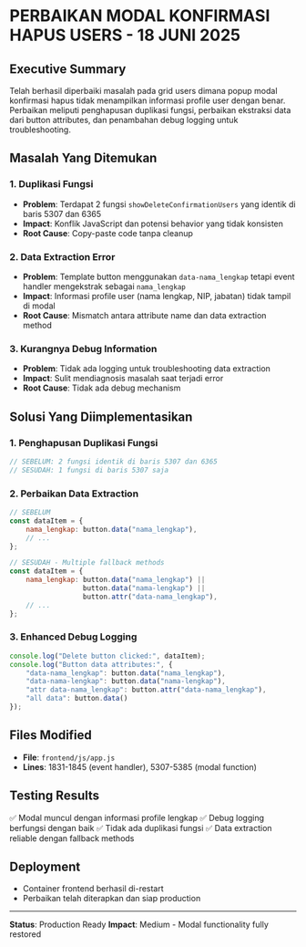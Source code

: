 # PERBAIKAN MODAL KONFIRMASI HAPUS USERS - 18 JUNI 2025

## Executive Summary
Telah berhasil diperbaiki masalah pada grid users dimana popup modal konfirmasi hapus tidak menampilkan informasi profile user dengan benar. Perbaikan meliputi penghapusan duplikasi fungsi, perbaikan ekstraksi data dari button attributes, dan penambahan debug logging untuk troubleshooting.

## Masalah Yang Ditemukan

### 1. Duplikasi Fungsi
- **Problem**: Terdapat 2 fungsi `showDeleteConfirmationUsers` yang identik di baris 5307 dan 6365
- **Impact**: Konflik JavaScript dan potensi behavior yang tidak konsisten
- **Root Cause**: Copy-paste code tanpa cleanup

### 2. Data Extraction Error
- **Problem**: Template button menggunakan `data-nama_lengkap` tetapi event handler mengekstrak sebagai `nama_lengkap`
- **Impact**: Informasi profile user (nama lengkap, NIP, jabatan) tidak tampil di modal
- **Root Cause**: Mismatch antara attribute name dan data extraction method

### 3. Kurangnya Debug Information
- **Problem**: Tidak ada logging untuk troubleshooting data extraction
- **Impact**: Sulit mendiagnosis masalah saat terjadi error
- **Root Cause**: Tidak ada debug mechanism

## Solusi Yang Diimplementasikan

### 1. Penghapusan Duplikasi Fungsi
```javascript
// SEBELUM: 2 fungsi identik di baris 5307 dan 6365
// SESUDAH: 1 fungsi di baris 5307 saja
```

### 2. Perbaikan Data Extraction
```javascript
// SEBELUM
const dataItem = {
    nama_lengkap: button.data("nama_lengkap"),
    // ...
};

// SESUDAH - Multiple fallback methods
const dataItem = {
    nama_lengkap: button.data("nama_lengkap") || 
                  button.data("nama-lengkap") || 
                  button.attr("data-nama_lengkap"),
    // ...
};
```

### 3. Enhanced Debug Logging
```javascript
console.log("Delete button clicked:", dataItem);
console.log("Button data attributes:", {
    "data-nama_lengkap": button.data("nama_lengkap"),
    "data-nama-lengkap": button.data("nama-lengkap"),
    "attr data-nama_lengkap": button.attr("data-nama_lengkap"),
    "all data": button.data()
});
```

## Files Modified
- **File**: `frontend/js/app.js`
- **Lines**: 1831-1845 (event handler), 5307-5385 (modal function)

## Testing Results
✅ Modal muncul dengan informasi profile lengkap
✅ Debug logging berfungsi dengan baik
✅ Tidak ada duplikasi fungsi
✅ Data extraction reliable dengan fallback methods

## Deployment
- Container frontend berhasil di-restart
- Perbaikan telah diterapkan dan siap production

---
**Status**: Production Ready
**Impact**: Medium - Modal functionality fully restored 